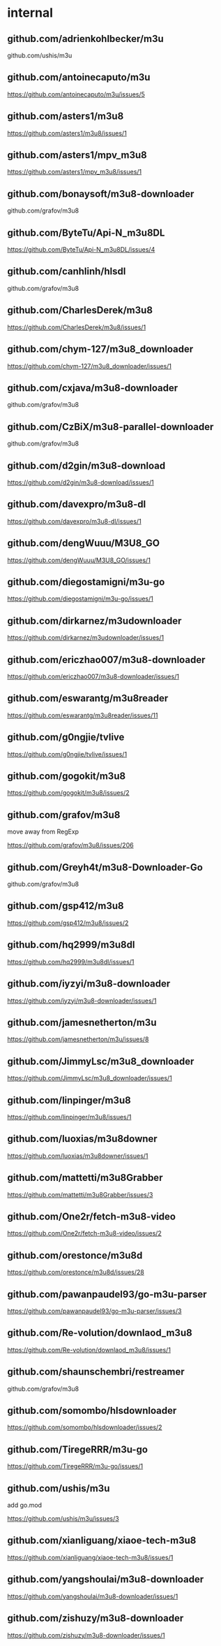 # internal

## github.com/adrienkohlbecker/m3u

github.com/ushis/m3u

## github.com/antoinecaputo/m3u

https://github.com/antoinecaputo/m3u/issues/5

## github.com/asters1/m3u8

https://github.com/asters1/m3u8/issues/1

## github.com/asters1/mpv\_m3u8

<https://github.com/asters1/mpv_m3u8/issues/1>

## github.com/bonaysoft/m3u8-downloader

github.com/grafov/m3u8

## github.com/ByteTu/Api-N\_m3u8DL

<https://github.com/ByteTu/Api-N_m3u8DL/issues/4>

## github.com/canhlinh/hlsdl

github.com/grafov/m3u8

## github.com/CharlesDerek/m3u8

https://github.com/CharlesDerek/m3u8/issues/1

## github.com/chym-127/m3u8\_downloader

<https://github.com/chym-127/m3u8_downloader/issues/1>

## github.com/cxjava/m3u8-downloader

github.com/grafov/m3u8

## github.com/CzBiX/m3u8-parallel-downloader

github.com/grafov/m3u8

## github.com/d2gin/m3u8-download

https://github.com/d2gin/m3u8-download/issues/1

## github.com/davexpro/m3u8-dl

https://github.com/davexpro/m3u8-dl/issues/1

## github.com/dengWuuu/M3U8\_GO

<https://github.com/dengWuuu/M3U8_GO/issues/1>

## github.com/diegostamigni/m3u-go

https://github.com/diegostamigni/m3u-go/issues/1

## github.com/dirkarnez/m3udownloader

https://github.com/dirkarnez/m3udownloader/issues/1

## github.com/ericzhao007/m3u8-downloader

https://github.com/ericzhao007/m3u8-downloader/issues/1

## github.com/eswarantg/m3u8reader

https://github.com/eswarantg/m3u8reader/issues/11

## github.com/g0ngjie/tvlive

https://github.com/g0ngjie/tvlive/issues/1

## github.com/gogokit/m3u8

https://github.com/gogokit/m3u8/issues/2

## github.com/grafov/m3u8

move away from RegExp

https://github.com/grafov/m3u8/issues/206

## github.com/Greyh4t/m3u8-Downloader-Go

github.com/grafov/m3u8

## github.com/gsp412/m3u8

https://github.com/gsp412/m3u8/issues/2

## github.com/hq2999/m3u8dl

https://github.com/hq2999/m3u8dl/issues/1

## github.com/iyzyi/m3u8-downloader

https://github.com/iyzyi/m3u8-downloader/issues/1

## github.com/jamesnetherton/m3u

https://github.com/jamesnetherton/m3u/issues/8

## github.com/JimmyLsc/m3u8\_downloader

<https://github.com/JimmyLsc/m3u8_downloader/issues/1>

## github.com/linpinger/m3u8

https://github.com/linpinger/m3u8/issues/1

## github.com/luoxias/m3u8downer

https://github.com/luoxias/m3u8downer/issues/1

## github.com/mattetti/m3u8Grabber

https://github.com/mattetti/m3u8Grabber/issues/3

## github.com/One2r/fetch-m3u8-video

https://github.com/One2r/fetch-m3u8-video/issues/2

## github.com/orestonce/m3u8d

https://github.com/orestonce/m3u8d/issues/28

## github.com/pawanpaudel93/go-m3u-parser

https://github.com/pawanpaudel93/go-m3u-parser/issues/3

## github.com/Re-volution/downlaod\_m3u8

<https://github.com/Re-volution/downlaod_m3u8/issues/1>

## github.com/shaunschembri/restreamer

github.com/grafov/m3u8

## github.com/somombo/hlsdownloader

https://github.com/somombo/hlsdownloader/issues/2

## github.com/TiregeRRR/m3u-go

https://github.com/TiregeRRR/m3u-go/issues/1

## github.com/ushis/m3u

add go.mod

https://github.com/ushis/m3u/issues/3

## github.com/xianliguang/xiaoe-tech-m3u8

https://github.com/xianliguang/xiaoe-tech-m3u8/issues/1

## github.com/yangshoulai/m3u8-downloader

https://github.com/yangshoulai/m3u8-downloader/issues/1

## github.com/zishuzy/m3u8-downloader

https://github.com/zishuzy/m3u8-downloader/issues/1
